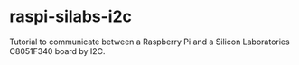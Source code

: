 raspi-silabs-i2c
================

Tutorial to communicate between a Raspberry Pi and a Silicon Laboratories C8051F340 board by I2C.
